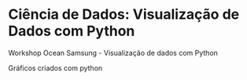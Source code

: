 # Ciência de Dados: Visualização de Dados com Python

Workshop Ocean Samsung - Visualização de dados com Python

Gráficos criados com python
